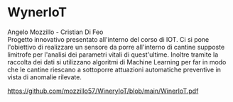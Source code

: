 # WynerIoT
Angelo Mozzillo - Cristian Di Feo<br>
Progetto innovativo presentato all'interno del corso di IOT.
Ci si pone l'obiettivo di realizzare un sensore da porre all'interno di cantine supposte limitrofe per l'analisi dei parametri vitali di quest'ultime.
Inoltre tramite la raccolta dei dati si utilizzano algoritmi di Machine Learning per far in modo che le cantine riescano a sottoporre attuazioni automatiche preventive in vista di anomalie rilevate.<br>

https://github.com/mozzillo57/WineryIoT/blob/main/WinerIoT.pdf
